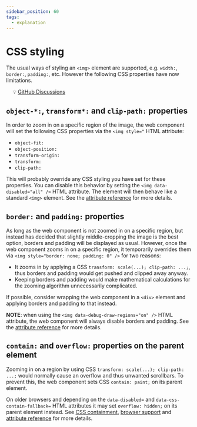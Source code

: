 ```yaml
---
sidebar_position: 60
tags:
  - explanation
---
```


# CSS styling

The usual ways of styling an `<img>` element are supported, e.g. `width:`,
`border:`, `padding:`, etc. However the following CSS properties have now
limitations.

&emsp; :bulb: [GitHub Discussions](https://github.com/Frameright/image-display-control-web-component/discussions)

## `object-*:`, `transform*:` and `clip-path:` properties

In order to zoom in on a specific region of the image, the web component will
set the following CSS properties via the `<img style="` HTML attribute:

- `object-fit:`
- `object-position:`
- `transform-origin:`
- `transform:`
- `clip-path:`

This will probably override any CSS styling you have set for these properties.
You can disable this behavior by setting the `<img data-disabled="all" />` HTML
attribute. The element will then behave like a standard `<img>` element. See the
[attribute reference](attribute-ref.md) for more details.

## `border:` and `padding:` properties

As long as the web component is not zoomed in on a specific region, but instead
has decided that slightly middle-cropping the image is the best option, borders
and padding will be displayed as usual. However, once the web component zooms in
on a specific region, it temporarily overrides them via
`<img style="border: none; padding: 0" />` for two reasons:

- It zooms in by applying a CSS `transform: scale(...); clip-path: ...;`, thus
  borders and padding would get pushed and clipped away anyway.
- Keeping borders and padding would make mathematical calculations for the
  zooming algorithm unnecessarily complicated.

If possible, consider wrapping the web component in a `<div>` element and
applying borders and padding to that instead.

**NOTE**: when using the `<img data-debug-draw-regions="on" />` HTML attribute,
the web component will always disable borders and padding. See the
[attribute reference](attribute-ref.md) for more details.

## `contain:` and `overflow:` properties on the parent element

Zooming in on a region by using CSS `transform: scale(...); clip-path: ...;`
would normally cause an overflow and thus unwanted scrollbars. To prevent this,
the web component sets CSS `contain: paint;` on its parent element.

On older browsers and depending on the `data-disabled=` and
`data-css-contain-fallback=` HTML attributes it may set `overflow: hidden;` on
its parent element instead. See [CSS containment](css-containment.md),
[browser support](browsers.md) and
[attribute reference](attribute-ref.md) for more details.
